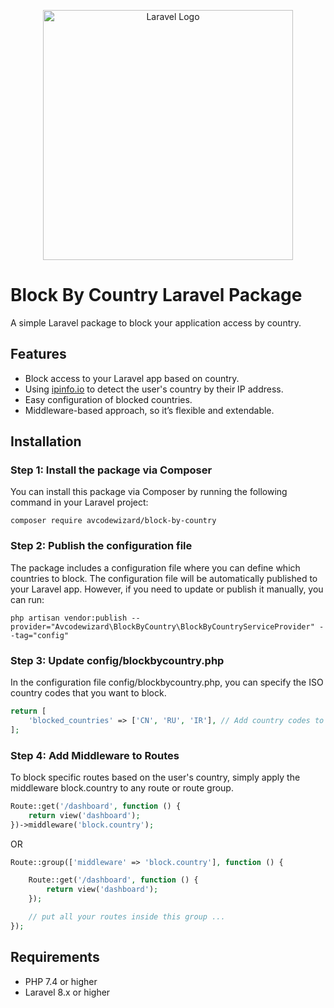 <p align="center"><a href="https://laravel.com" target="_blank"><img src="https://raw.githubusercontent.com/laravel/art/master/logo-lockup/5%20SVG/2%20CMYK/1%20Full%20Color/laravel-logolockup-cmyk-red.svg" width="400" alt="Laravel Logo"></a></p>

# Block By Country Laravel Package

A simple Laravel package to block your application access by country.

## Features

- Block access to your Laravel app based on country.
- Using [ipinfo.io](https://ipinfo.io) to detect the user's country by their IP address.
- Easy configuration of blocked countries.
- Middleware-based approach, so it’s flexible and extendable.

## Installation

### Step 1: Install the package via Composer

You can install this package via Composer by running the following command in your Laravel project:
```
composer require avcodewizard/block-by-country
```

### Step 2: Publish the configuration file

The package includes a configuration file where you can define which countries to block. The configuration file will be automatically published to your Laravel app. However, if you need to update or publish it manually, you can run:

```env
php artisan vendor:publish --provider="Avcodewizard\BlockByCountry\BlockByCountryServiceProvider" --tag="config"
```

### Step 3: Update config/blockbycountry.php

In the configuration file config/blockbycountry.php, you can specify the ISO country codes that you want to block.
```php
return [
    'blocked_countries' => ['CN', 'RU', 'IR'], // Add country codes to block here.
];
```
### Step 4: Add Middleware to Routes
To block specific routes based on the user's country, simply apply the middleware block.country to any route or route group.

```php
Route::get('/dashboard', function () {
    return view('dashboard');
})->middleware('block.country');
```

OR

```php
Route::group(['middleware' => 'block.country'], function () {

    Route::get('/dashboard', function () {
        return view('dashboard');
    });

    // put all your routes inside this group ...
});
```

## Requirements
* PHP 7.4 or higher
* Laravel 8.x or higher

